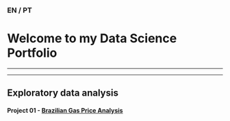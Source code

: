 ### EN / PT

# Welcome to my Data Science Portfolio
***
***
## Exploratory data analysis
#### Project 01 - [Brazilian Gas Price Analysis](https://github.com/lucas-mdsena/gas_price_analysis)
